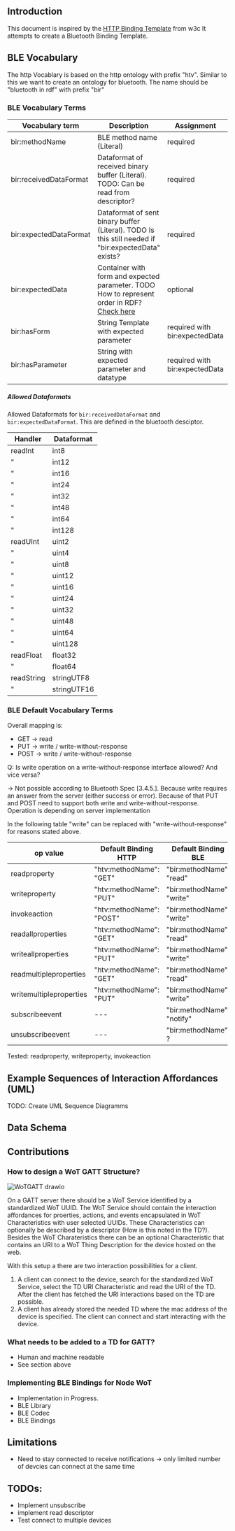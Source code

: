 ## Introduction
This document is inspired by the [HTTP Binding Template](https://w3c.github.io/wot-binding-templates/bindings/protocols/http/index.html) from w3c It attempts to create a Bluetooth Binding Template.

## BLE Vocabulary

The http Vocablary is based on the http ontology with prefix "htv". Similar to this we want to create an ontology for bluetooth. The name should be "bluetooth in rdf" with prefix "bir"

### BLE Vocabulary Terms

| Vocabulary term | Description | Assignment | Type |
| --- | --- | --- | --- |
| bir:methodName |BLE method name (Literal) | required | string |
| bir:receivedDataFormat | Dataformat of received binary buffer (Literal). TODO: Can be read from descriptor? | required | string |
| bir:expectedDataFormat | Dataformat of sent binary buffer (Literal). TODO Is this still needed if "bir:expectedData" exists? | required | string |
| bir:expectedData | Container with form and expected parameter. TODO How to represent order in RDF? [Check here](http://infolab.stanford.edu/~stefan/daml/order.html)| optional | string? |
| bir:hasForm | String Template with expected parameter | required with bir:expectedData | ??? |
| bir:hasParameter | String with expected parameter and datatype | required with bir:expectedData | ??? |


##### Allowed Dataformats
Allowed Dataformats for <code>bir:receivedDataFormat</code> and <code>bir:expectedDataFormat</code>. This are defined in the bluetooth desciptor.

| Handler | Dataformat |
| --- | --- |
| readInt | int8 |
| " | int12 |
| " | int16 |
| " | int24 |
| " | int32 |
| " | int48 |
| " | int64 |
| " | int128 |
| readUInt | uint2 |
| " | uint4 |
| " | uint8 |
| " | uint12 |
| " | uint16 |
| " | uint24 |
| " | uint32 |
| " | uint48|
| " | uint64 |
| " | uint128 |
| readFloat | float32 |
| " | float64 |
| readString | stringUTF8 |
| " | stringUTF16 |


### BLE Default Vocabulary Terms
Overall mapping is:
- GET -> read
- PUT -> write / write-without-response
- POST -> write / write-without-response

Q: Is write operation on a write-without-response interface allowed? And vice versa?

-> Not possible according to Bluetooth Spec [3.4.5.]. Because write requires an answer from the server (either success or error). 
Because of that PUT and POST need to support both write and write-without-response. Operation is depending on server implementation

In the following table "write" can be replaced with "write-without-response" for reasons stated above.

| op value | Default Binding HTTP | Default Binding BLE |
| --- | --- | --- |
|  readproperty | "htv:methodName": "GET" | "bir:methodName": "read" | 
| writeproperty | "htv:methodName": "PUT" | "bir:methodName": "write" | 
| invokeaction | "htv:methodName": "POST" | "bir:methodName": "write" | 
| readallproperties | "htv:methodName": "GET" | "bir:methodName": "read" | 
| writeallproperties | "htv:methodName": "PUT" | "bir:methodName": "write" | 
| readmultipleproperties | "htv:methodName": "GET" | "bir:methodName": "read" | 
| writemultipleproperties | "htv:methodName": "PUT" | "bir:methodName": "write" | 
| subscribeevent | --- | "bir:methodName": "notify" |
| unsubscribeevent | --- | "bir:methodName": ? |

Tested: readproperty, writeproperty, invokeaction

## Example Sequences of Interaction Affordances (UML)
TODO: Create UML Sequence Diagramms

## Data Schema

## Contributions
### How to design a WoT GATT Structure?
![WoTGATT drawio](https://user-images.githubusercontent.com/91477109/181746040-7d01e5e1-19d0-4d7b-8ed2-ebef10fe75f0.png)

On a GATT server there should be a WoT Service identified by a standardized WoT UUID. The WoT Service should contain the interaction affordances for proerties, actions, and events encapsulated in WoT Characteristics with user selected UUIDs. These Characteristics can optionally be described by a descriptor (How is this noted in the TD?). Besides the WoT Charateristics there can be an optional Characteristic that contains an URI to a WoT Thing Description for the device hosted on the web. 

With this setup a there are two interaction possibilities for a client.
1. A client can connect to the device, search for the standardized WoT Service, select the TD URI Characteristic and read the URI of the TD. After the client has fetched the URI interactions based on the TD are possible.
2. A client has already stored the needed TD where the mac address of the device is specified. The client can connect and start interacting with the device.

### What needs to be added to a TD for GATT?
- Human and machine readable
- See section above

### Implementing BLE Bindings for Node WoT
- Implementation in Progress.
- BLE Library
- BLE Codec
- BLE Bindings


## Limitations
- Need to stay connected to receive notifications -> only limited number of devcies can connect at the same time
## TODOs:
- Implement unsubscribe
- implement read descriptor
- Test connect to multiple devices
